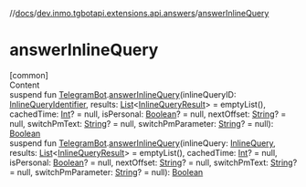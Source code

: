 //[docs](../../index.md)/[dev.inmo.tgbotapi.extensions.api.answers](index.md)/[answerInlineQuery](answer-inline-query.md)



# answerInlineQuery  
[common]  
Content  
suspend fun [TelegramBot](../dev.inmo.tgbotapi.bot/index.md#%5Bdev.inmo.tgbotapi.bot%2FTelegramBot%2F%2F%2FPointingToDeclaration%2F%5D%2FClasslikes%2F625018081).[answerInlineQuery](answer-inline-query.md)(inlineQueryID: [InlineQueryIdentifier](../dev.inmo.tgbotapi.types/index.md#%5Bdev.inmo.tgbotapi.types%2FInlineQueryIdentifier%2F%2F%2FPointingToDeclaration%2F%5D%2FClasslikes%2F625018081), results: [List](https://kotlinlang.org/api/latest/jvm/stdlib/kotlin.collections/-list/index.html)<[InlineQueryResult](../dev.inmo.tgbotapi.types.InlineQueries.InlineQueryResult.abstracts/-inline-query-result/index.md)> = emptyList(), cachedTime: [Int](https://kotlinlang.org/api/latest/jvm/stdlib/kotlin/-int/index.html)? = null, isPersonal: [Boolean](https://kotlinlang.org/api/latest/jvm/stdlib/kotlin/-boolean/index.html)? = null, nextOffset: [String](https://kotlinlang.org/api/latest/jvm/stdlib/kotlin/-string/index.html)? = null, switchPmText: [String](https://kotlinlang.org/api/latest/jvm/stdlib/kotlin/-string/index.html)? = null, switchPmParameter: [String](https://kotlinlang.org/api/latest/jvm/stdlib/kotlin/-string/index.html)? = null): [Boolean](https://kotlinlang.org/api/latest/jvm/stdlib/kotlin/-boolean/index.html)  
suspend fun [TelegramBot](../dev.inmo.tgbotapi.bot/index.md#%5Bdev.inmo.tgbotapi.bot%2FTelegramBot%2F%2F%2FPointingToDeclaration%2F%5D%2FClasslikes%2F625018081).[answerInlineQuery](answer-inline-query.md)(inlineQuery: [InlineQuery](../dev.inmo.tgbotapi.types.InlineQueries.abstracts/-inline-query/index.md), results: [List](https://kotlinlang.org/api/latest/jvm/stdlib/kotlin.collections/-list/index.html)<[InlineQueryResult](../dev.inmo.tgbotapi.types.InlineQueries.InlineQueryResult.abstracts/-inline-query-result/index.md)> = emptyList(), cachedTime: [Int](https://kotlinlang.org/api/latest/jvm/stdlib/kotlin/-int/index.html)? = null, isPersonal: [Boolean](https://kotlinlang.org/api/latest/jvm/stdlib/kotlin/-boolean/index.html)? = null, nextOffset: [String](https://kotlinlang.org/api/latest/jvm/stdlib/kotlin/-string/index.html)? = null, switchPmText: [String](https://kotlinlang.org/api/latest/jvm/stdlib/kotlin/-string/index.html)? = null, switchPmParameter: [String](https://kotlinlang.org/api/latest/jvm/stdlib/kotlin/-string/index.html)? = null): [Boolean](https://kotlinlang.org/api/latest/jvm/stdlib/kotlin/-boolean/index.html)  



